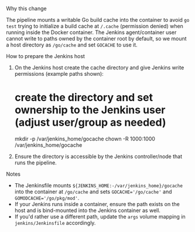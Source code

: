 Why this change

The pipeline mounts a writable Go build cache into the container to avoid `go test` trying to initialize a build cache at `/.cache` (permission denied) when running inside the Docker container. The Jenkins agent/container user cannot write to paths owned by the container root by default, so we mount a host directory as `/go/cache` and set `GOCACHE` to use it.

How to prepare the Jenkins host

1. On the Jenkins host create the cache directory and give Jenkins write permissions (example paths shown):

   # create the directory and set ownership to the Jenkins user (adjust user/group as needed)
   mkdir -p /var/jenkins_home/gocache
   chown -R 1000:1000 /var/jenkins_home/gocache

2. Ensure the directory is accessible by the Jenkins controller/node that runs the pipeline.

Notes

- The Jenkinsfile mounts `${JENKINS_HOME:-/var/jenkins_home}/gocache` into the container at `/go/cache` and sets `GOCACHE='/go/cache'` and `GOMODCACHE='/go/pkg/mod'`.
- If your Jenkins runs inside a container, ensure the path exists on the host and is bind-mounted into the Jenkins container as well.
- If you'd rather use a different path, update the `args` volume mapping in `jenkins/Jenkinsfile` accordingly.
